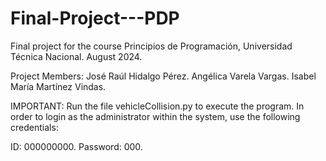 # Final-Project---PDP
Final project for the course Principios de Programación, Universidad Técnica Nacional. August 2024.

Project Members:
José Raúl Hidalgo Pérez.
Angélica Varela Vargas.
Isabel María Martínez Vindas.

IMPORTANT:
Run the file vehicleCollision.py to execute the program.
In order to login as the administrator within the system, use the following credentials:

ID: 000000000.
Password: 000.


